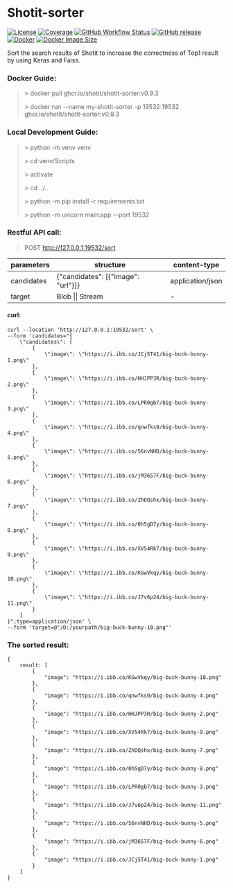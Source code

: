 # Shotit-sorter


[![License](https://img.shields.io/github/license/shotit/shotit-sorter.svg?style=flat-square)](https://github.com/shotit/shotit-sorter/blob/master/LICENSE)
[![Coverage](https://img.shields.io/codecov/c/github/shotit/shotit-sorter/main.svg?style=flat)](https://app.codecov.io/gh/shotit/shotit-sorter/branch/main)
[![GitHub Workflow Status](https://img.shields.io/github/actions/workflow/status/shotit/shotit-sorter/docker-image.yml?branch=main&style=flat-square)](https://github.com/shotit/shotit-sorter/actions)
[![GitHub release](https://img.shields.io/github/release/shotit/shotit-sorter.svg)](https://github.com/shotit/shotit-sorter/releases/latest)
[![Docker](https://img.shields.io/docker/pulls/lesliewong007/shotit-sorter?style=flat-square)](https://hub.docker.com/r/lesliewong007/shotit-sorter)
[![Docker Image Size](https://img.shields.io/docker/image-size/lesliewong007/shotit-sorter/v0.9.3?style=flat-square)](https://hub.docker.com/r/lesliewong007/shotit-sorter)



Sort the search results of Shotit to increase the correctness of Top1 result by using Keras and Faiss.

### Docker Guide:

> \> docker pull ghcr.io/shotit/shotit-sorter:v0.9.3
>
> \> docker run --name my-shotit-sorter -p 19532:19532 ghcr.io/shotit/shotit-sorter:v0.9.3

### Local Development Guide:

> \> python -m venv venv
>
> \> cd venv/Scripts
>
> \> activate
>
> \> cd ../..
>
> \> python -m pip install -r requirements.txt
>
> \> python -m uvicorn main:app --port 19532

### Restful API call:

> POST http://127.0.0.1:19532/sort

| parameters | structure | content-type |
| ---- | ---- | ---- |
| candidates | {"candidates": [{"image": "url"}]} | application/json |
| target | Blob \|\| Stream | - |


#### curl: 
```shell
curl --location 'http://127.0.0.1:19532/sort' \
--form 'candidates="{
    \"candidates\": [
        {
            \"image\": \"https://i.ibb.co/JCj5T41/big-buck-bunny-1.png\"
        },
        {
            \"image\": \"https://i.ibb.co/HHJPP3R/big-buck-bunny-2.png\"
        },
        {
            \"image\": \"https://i.ibb.co/LPR0gb7/big-buck-bunny-3.png\"
        },
        {
            \"image\": \"https://i.ibb.co/qnwfks9/big-buck-bunny-4.png\"
        },
        {
            \"image\": \"https://i.ibb.co/56nvNHD/big-buck-bunny-5.png\"
        },
        {
            \"image\": \"https://i.ibb.co/jM3657F/big-buck-bunny-6.png\"
        },
        {
            \"image\": \"https://i.ibb.co/ZhDQshx/big-buck-bunny-7.png\"
        },
        {
            \"image\": \"https://i.ibb.co/0h5gD7y/big-buck-bunny-8.png\"
        },
        {
            \"image\": \"https://i.ibb.co/XV54Rk7/big-buck-bunny-9.png\"
        },
        {
            \"image\": \"https://i.ibb.co/KGwVkqy/big-buck-bunny-10.png\"
        }, 
        {
            \"image\": \"https://i.ibb.co/J7v6p24/big-buck-bunny-11.png\"
        }
    ]
}";type=application/json' \
--form 'target=@"/D:/yourpath/big-buck-bunny-10.png"'
```

### The sorted result:

```shell
{
    result: [
        {
            "image": "https://i.ibb.co/KGwVkqy/big-buck-bunny-10.png"
        },        
        {
            "image": "https://i.ibb.co/qnwfks9/big-buck-bunny-4.png"
        },
        {
            "image": "https://i.ibb.co/HHJPP3R/big-buck-bunny-2.png"
        },
        {
            "image": "https://i.ibb.co/XV54Rk7/big-buck-bunny-9.png"
        },
        {
            "image": "https://i.ibb.co/ZhDQshx/big-buck-bunny-7.png"
        },        
        {
            "image": "https://i.ibb.co/0h5gD7y/big-buck-bunny-8.png"
        },
        {
            "image": "https://i.ibb.co/LPR0gb7/big-buck-bunny-3.png"
        },
        {
            "image": "https://i.ibb.co/J7v6p24/big-buck-bunny-11.png"
        },
        {
            "image": "https://i.ibb.co/56nvNHD/big-buck-bunny-5.png"
        },
        {
            "image": "https://i.ibb.co/jM3657F/big-buck-bunny-6.png"
        },
        {
            "image": "https://i.ibb.co/JCj5T41/big-buck-bunny-1.png"
        }        
    ]
}
```
